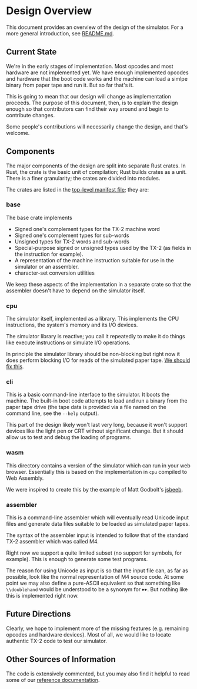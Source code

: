 # Design Overview

This document provides an overview of the design of the simulator.
For a more general introduction, see [README.md](README.md).

## Current State

We're in the early stages of implementation.  Most opcodes and most
hardware are not implemented yet.  We have enough implemented opcodes
and hardware that the boot code works and the machine can load a
simlpe binary from paper tape and run it.  But so far that's it.

This is going to mean that our design will change as implementation
proceeds.  The purpose of this document, then, is to explain the
design enough so that contributors can find their way around and begin
to contribute changes.

Some people's contributions will necessarily change the design, and
that's welcome.

## Components

The major components of the design are split into separate Rust
crates.  In Rust, the crate is the basic unit of compilation; Rust
builds crates as a unit.  There is a finer granularity; the crates are
divided into modules.

The crates are listed in the [top-level manifest file](Cargo.toml);
they are:

### base

The base crate implements

* Signed one's complement types for the TX-2 machine word
* Signed one's complement types for sub-words
* Unsigned types for TX-2 words and sub-words
* Special-purpose signed or unsigned types used by the TX-2 (as fields
  in the instruction for example).
* A representation of the machine instruction suitable for use in the
  simulator or an assembler.
* character-set conversion utilities

We keep these aspects of the implementation in a separate crate so
that the assembler doesn't have to depend on the simulator itself.

### cpu

The simulator itself, implemented as a library.  This implements the
CPU instructions, the system's memory and its I/O devices.

The simulator library is reactive; you call it repeatedly to make it
do things like execute instructions or simulate I/O operations.

In principle the simulator library should be non-blocking but right
now it does perform blocking I/O for reads of the simulated paper
tape.  [We should fix
this](https://github.com/TX-2/TX-2-simulator/issues/46).

### cli

This is a basic command-line interface to the simulator.  It boots the
machine.  The built-in boot code attempts to load and run a binary
from the paper tape drive (the tape data is provided via a file named
on the command line, see the `--help` output).

This part of the design likely won't last very long, because it won't
support devices like the light pen or CRT without significant change.
But it should allow us to test and debug the loading of programs.

### wasm

This directory contains a version of the simulator which can run in
your web browser.  Essentially this is based on the implementation in
`cpu` compiled to Web Assembly.

We were inspired to create this by the example of Matt Godbolt's
[jsbeeb](https://bbc.godbolt.org/).

### assembler

This is a command-line assembler which will eventually read Unicode
input files and generate data files suitable to be loaded as simulated
paper tapes.

The syntax of the assembler input is intended to follow that of the
standard TX-2 assembler which was called M4.

Right now we support a quite limited subset (no support for symbols,
for example).  This is enough to generate some test programs.

The reason for using Unicode as input is so that the input file can,
as far as possible, look like the normal representation of M4 source
code.  At some point we may also define a pure-ASCII equivalent so
that something like `\\doublehand` would be understood to be a synonym
for `☛☛`.  But nothing like this is implemented right now.

## Future Directions

Clearly, we hope to implement more of the missing features
(e.g. remaining opcodes and hardware devices).  Most of all, we would
like to locate authentic TX-2 code to test our simulator.

## Other Sources of Information

The code is extensively commented, but you may also find it helpful to
read some of our [reference
documentation](https://tx-2.github.io/documentation.html).
